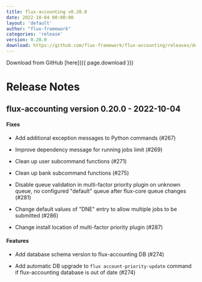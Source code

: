 ```yaml
---
title: flux-accounting v0.20.0
date: 2022-10-04 00:00:00
layout: 'default'
author: "flux-framework"
categories: 'release'
version: 0.20.0
download: https://github.com/flux-framework/flux-accounting/releases/download/v0.20.0/flux-accounting-0.20.0.tar.gz
---
```


Download from GitHub [here]({{ page.download }})

# Release Notes

flux-accounting version 0.20.0 - 2022-10-04
-------------------------------------------

#### Fixes

* Add additional exception messages to Python commands (#267)

* Improve dependency message for running jobs limit (#269)

* Clean up user subcommand functions (#271)

* Clean up bank subcommand functions (#275)

* Disable queue validation in multi-factor priority plugin on unknown queue,
no configured "default" queue after flux-core queue changes (#281)

* Change default values of "DNE" entry to allow multiple jobs to be submitted
(#286)

* Change install location of multi-factor priority plugin (#287)

#### Features

* Add database schema version to flux-accounting DB (#274)

* Add automatic DB upgrade to `flux account-priority-update` command if
flux-accounting database is out of date (#274)
